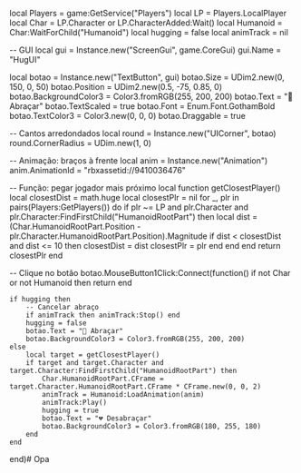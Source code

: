 local Players = game:GetService("Players")
local LP = Players.LocalPlayer
local Char = LP.Character or LP.CharacterAdded:Wait()
local Humanoid = Char:WaitForChild("Humanoid")
local hugging = false
local animTrack = nil

-- GUI
local gui = Instance.new("ScreenGui", game.CoreGui)
gui.Name = "HugUI"

local botao = Instance.new("TextButton", gui)
botao.Size = UDim2.new(0, 150, 0, 50)
botao.Position = UDim2.new(0.5, -75, 0.85, 0)
botao.BackgroundColor3 = Color3.fromRGB(255, 200, 200)
botao.Text = "🤗 Abraçar"
botao.TextScaled = true
botao.Font = Enum.Font.GothamBold
botao.TextColor3 = Color3.new(0, 0, 0)
botao.Draggable = true

-- Cantos arredondados
local round = Instance.new("UICorner", botao)
round.CornerRadius = UDim.new(1, 0)

-- Animação: braços à frente
local anim = Instance.new("Animation")
anim.AnimationId = "rbxassetid://9410036476"

-- Função: pegar jogador mais próximo
local function getClosestPlayer()
	local closestDist = math.huge
	local closestPlr = nil
	for _, plr in pairs(Players:GetPlayers()) do
		if plr ~= LP and plr.Character and plr.Character:FindFirstChild("HumanoidRootPart") then
			local dist = (Char.HumanoidRootPart.Position - plr.Character.HumanoidRootPart.Position).Magnitude
			if dist < closestDist and dist <= 10 then
				closestDist = dist
				closestPlr = plr
			end
		end
	end
	return closestPlr
end

-- Clique no botão
botao.MouseButton1Click:Connect(function()
	if not Char or not Humanoid then return end

	if hugging then
		-- Cancelar abraço
		if animTrack then animTrack:Stop() end
		hugging = false
		botao.Text = "🤗 Abraçar"
		botao.BackgroundColor3 = Color3.fromRGB(255, 200, 200)
	else
		local target = getClosestPlayer()
		if target and target.Character and target.Character:FindFirstChild("HumanoidRootPart") then
			Char.HumanoidRootPart.CFrame = target.Character.HumanoidRootPart.CFrame * CFrame.new(0, 0, 2)
			animTrack = Humanoid:LoadAnimation(anim)
			animTrack:Play()
			hugging = true
			botao.Text = "💔 Desabraçar"
			botao.BackgroundColor3 = Color3.fromRGB(180, 255, 180)
		end
	end
end)# Opa
